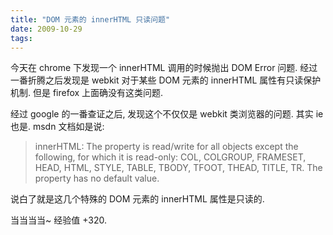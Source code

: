 ```yaml
---
title: "DOM 元素的 innerHTML 只读问题"
date: 2009-10-29
tags:
---
```


今天在 chrome 下发现一个 innerHTML 调用的时候抛出 DOM Error 问题. 经过一番折腾之后发现是 webkit 对于某些 DOM 元素的 innerHTML 属性有只读保护机制. 但是 firefox 上面确没有这类问题.

经过 google 的一番查证之后, 发现这个不仅仅是 webkit 类浏览器的问题. 其实 ie 也是. msdn 文档如是说:
<blockquote>innerHTML:
The property is read/write for all objects except the following, for which it is read-only: COL, COLGROUP, FRAMESET, HEAD, HTML, STYLE, TABLE, TBODY, TFOOT, THEAD, TITLE, TR. The property has no default value.</blockquote>
说白了就是这几个特殊的 DOM 元素的 innerHTML 属性是只读的.

当当当当~ 经验值 +320.
